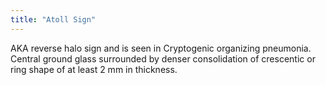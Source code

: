 ```yaml
---
title: "Atoll Sign"
---
```

AKA reverse halo sign and is seen in Cryptogenic organizing pneumonia. Central ground glass surrounded by denser consolidation of crescentic or ring shape of at least 2 mm in thickness.


